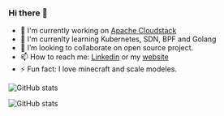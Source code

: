 <!-- 
[1.2]: https://raw.githubusercontent.com/MartinHeinz/MartinHeinz/master/linkedin-3-16.png (LinkedIn icon without padding)
[1]: www.linkedin.com/in/gabriel-beims-bräsche
-->
### Hi there 👋

- 🔭 I'm currently working on [Apache Cloudstack](https://github.com/apache/cloudstack) 
- 🌱 I'm currenlty learning Kubernetes, SDN, BPF and Golang
- 👯 I’m looking to collaborate on open source project.
- 📫 How to reach me: [Linkedin](https://www.linkedin.com/in/sina-kashipazha/) or my [website](https://sina.kashipazha.com/)
- ⚡ Fun fact: I love minecraft and scale modeles.


<!-- **soreana/soreana** is a ✨ _special_ ✨ repository because its `README.md` (this file) appears on your GitHub profile. 

Here are some ideas to get you started:

- 🔭 I’m currently working on ...
- 🌱 I’m currently learning ...
- 👯 I’m looking to collaborate on ...
- 🤔 I’m looking for help with ...
- 💬 Ask me about ...
- 📫 How to reach me: ...
- 😄 Pronouns: ...
- ⚡ Fun fact: ...
-->
<!--
![GitHub stats](https://github-readme-stats.vercel.app/api?username=gabrielbrascher&show_icons=true&hide_border=true&count_private=true&show_icons=true&layout=compact)
![GitHub stats](https://github-readme-stats.vercel.app/api/top-langs/?username=gabrielbrascher&show_icons=true&hide_border=true&count_private=true&show_icons=true&layout=compact)
-->

![GitHub stats](https://github-readme-stats.vercel.app/api?username=soreana&&show_icons=true&hide_border=true&count_private=true&show_icons=true&layout=compact)

![GitHub stats](https://github-readme-stats.vercel.app/api/top-langs/?username=soreana&show_icons=true&hide_border=true&count_private=true&show_icons=true&layout=compact)

<!-- &include_all_commits=true -->

<!--
  ![visitors](https://visitor-badge.glitch.me/badge?page_id=gabrielbrascher)
-->
